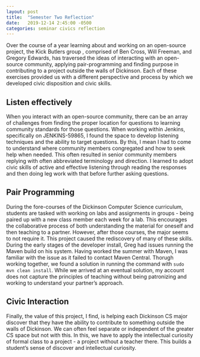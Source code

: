 ```yaml
---
layout: post
title:  "Semester Two Reflection"
date:   2019-12-14 2:45:00 -0500
categories: seminar civics reflection
---
```


Over the course of a year learning about and working on an open-source project, the Kick Butlers group , comprised of Ben Cross, Will Freeman, and Gregory Edwards, has traversed the ideas of interacting with an open-source community, applying pair-programming and finding purpose in contributing to a project outside the walls of Dickinson. Each of these exercises provided us with a different perspective and process by which we developed civic disposition and civic skills. 

## Listen effectively
When you interact with an open-source community, there can be an array of challenges from finding the proper location for questions to learning community standards for those questions. When working within Jenkins, specifically on JENKINS-59865, I found the space to develop listening techniques and the ability to target questions.  By this, I mean I had to come to understand where community members congregated and how to seek help when needed. This often resulted in senior community members replying with often abbreviated terminology and direction. I learned to adopt civic skills of active and effective listening through reading the responses and then doing leg work with that before further asking questions.

## Pair Programming
During the fore-courses of the Dickinson Computer Science curriculum, students are tasked with working on labs and assignments in groups - being paired up with a new class member each week for a lab. This encourages the collaborative process of both understanding the material for oneself and then teaching to a partner. However, after those courses, the major seems to not require it. This project caused the rediscovery of many of these skills. During the early stages of the developer install, Greg had issues running the Maven build on his system. Having worked the summer with Maven, I was familiar with the issue as it failed to contact Maven Central. Thorugh working together, we found a solution in running the command with `sudo mvn clean install`. While we arrived at an eventual solution, my account does not capture the principles of teaching without being patronizing and working to understand your partner’s approach.

## Civic  Interaction
Finally, the value of this project, I find, is helping each Dickinson CS major discover that they have the ability to contribute to something outside the walls of Dickinson. We can often feel separate or independent of the greater CS space but not with this. In this, we have to apply the intellectual curiosity of formal class to a project - a project without a teacher there. This builds a student’s sense of discover and intellectual curiosity. 
